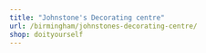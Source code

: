 ```yaml
---
title: "Johnstone's Decorating centre"
url: /birmingham/johnstones-decorating-centre/
shop: doityourself
---
```

